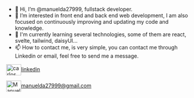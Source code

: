 - 👋 Hi, I’m @manuelda27999, fullstack developer.
- 👀 I’m interested in front end and back end web development, I am also focused on continuously improving and updating my code and knowledge.
- 🌱 I'm currently learning several technologies, some of them are react, svelte, tailwind, daisyUI...
- 📫 How to contact me, is very simple, you can contact me through Linkedin or email, feel free to send me a message.
  
<p align="left">

<a href="https://www.linkedin.com/in/manuel-david-castillo-p%C3%A9rez-60899319b/" target="blank"><img align="center" src="https://cdn.jsdelivr.net/npm/simple-icons@3.0.1/icons/linkedin.svg" alt="carlos salvador díaz" height="30" width="40" />linkedin</a>

<a href="mailto:manuelda27999@gmail.com " target="blank"><img align="center" src="https://cdn.jsdelivr.net/npm/simple-icons@3.0.1/icons/gmail.svg" alt="Manuel David Castillo Pérez" height="30" width="40" />manuelda27999@gmail.com</a>
</p>

<!---
manuelda27999/manuelda27999 is a ✨ special ✨ repository because its `README.md` (this file) appears on your GitHub profile.
You can click the Preview link to take a look at your changes.
--->

